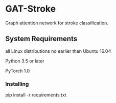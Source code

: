 # GAT-Stroke

Graph attention network for stroke classification.

## System Requirements

all Linux distributions no earlier than Ubuntu 16.04

Python 3.5 or later

PyTorch 1.0

### Installing

pip install -r requirements.txt
